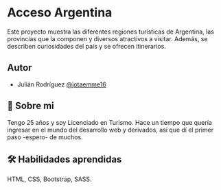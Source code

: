 # Acceso Argentina

Este proyecto muestra las diferentes regiones turísticas de Argentina, las provincias que la componen y diversos atractivos a visitar. Además, se describen curiosidades del país y se ofrecen itinerarios.


## Autor

- Julián Rodríguez [@jotaemme16](https://www.github.com/octokatherine)


## 🚀 Sobre mi
Tengo 25 años y soy Licenciado en Turismo. Hace un tiempo que quería ingresar en el mundo del desarrollo web y derivados, así que dí el primer paso -espero- de muchos.


## 🛠 Habilidades aprendidas
HTML, CSS, Bootstrap, SASS.

